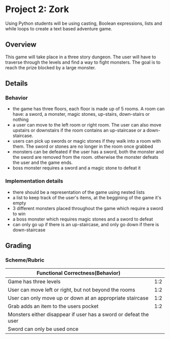 # Project 2: Zork

Using Python students will be using casting, Boolean expressions, lists and while loops to create a text based adventure game.

## Overview
This game will take place in a three story dungeon. The user will have to traverse through the levels and find a way to fight monsters. The goal is to reach the prize blocked by a large monster. 

## Details 
### Behavior 
* the game has three floors, each floor is made up of 5 rooms. A room can have: a sword, a monster, magic stones, up-stairs, down-stairs or nothing
* a user can move to the left room or right room. The user can also move upstairs or downstairs if the room contains an up-staircase or a down-staircase. 
* users can pick up swords or magic stones if they walk into a room with them. The sword or stones are no longer in the room once grabbed
* monsters can be defeated if the user has a sword, both the monster and the sword are removed from the room. otherwise the monster defeats the user and the game ends. 
* boss monster requires a sword and a magic stone to defeat it
### Implementation details 
* there should be a representation of the game using nested lists
* a list to keep track of the user's items, at the beggining of the game it's empty 
* 3 different monsters placed throughout the game which require a sword to win
* a boss monster which requires magic stones and a sword to defeat
* can only go up if there is an up-staircase, and only go down if there is down-staircase

## Grading 
### Scheme/Rubric
| Functional Correctness(Behavior)                                | |
| --------------------------------------------------------------- |-|
| Game has three levels                                           | 1:2 |
| User can move left or right, but not beyond the rooms           | 1:2 |
| User can only move up or down at an appropriate staircase       | 1:2 |
| Grab adds an item to the users pocket                           | 1:2 |
| Monsters either disappear if user has a sword or defeat the user|    |
| Sword can only be used once                                 |     | 